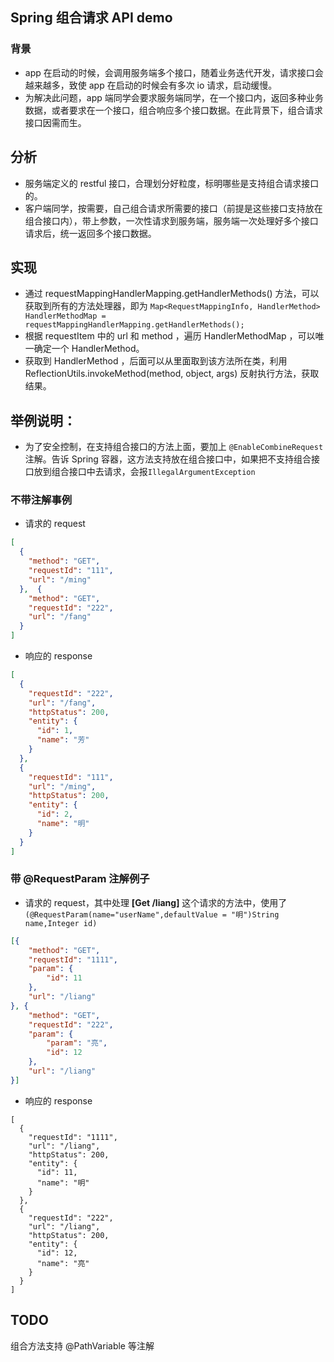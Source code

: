 ##  Spring 组合请求 API demo

### 背景

* app 在启动的时候，会调用服务端多个接口，随着业务迭代开发，请求接口会越来越多，致使 app 在启动的时候会有多次 io 请求，启动缓慢。
* 为解决此问题，app 端同学会要求服务端同学，在一个接口内，返回多种业务数据，或者要求在一个接口，组合响应多个接口数据。在此背景下，组合请求接口因需而生。

## 分析

* 服务端定义的 restful 接口，合理划分好粒度，标明哪些是支持组合请求接口的。
* 客户端同学，按需要，自己组合请求所需要的接口（前提是这些接口支持放在组合接口内），带上参数，一次性请求到服务端，服务端一次处理好多个接口请求后，统一返回多个接口数据。

## 实现
 
* 通过 requestMappingHandlerMapping.getHandlerMethods() 方法，可以获取到所有的方法处理器，即为 ```Map<RequestMappingInfo, HandlerMethod> HandlerMethodMap = requestMappingHandlerMapping.getHandlerMethods();```
* 根据 requestItem 中的 url 和 method ，遍历 HandlerMethodMap ，可以唯一确定一个 HandlerMethod。
* 获取到 HandlerMethod ，后面可以从里面取到该方法所在类，利用 ReflectionUtils.invokeMethod(method, object, args) 反射执行方法，获取结果。

## 举例说明：

* 为了安全控制，在支持组合接口的方法上面，要加上 ``` @EnableCombineRequest ``` 注解。告诉 Spring 容器，这方法支持放在组合接口中，如果把不支持组合接口放到组合接口中去请求，会报``` IllegalArgumentException ```


### 不带注解事例

* 请求的 request
```json
[
  {
    "method": "GET",
    "requestId": "111",
    "url": "/ming"
  },  {
    "method": "GET",
    "requestId": "222",
    "url": "/fang"
  }
]
```

* 响应的 response

```json
[
  {
    "requestId": "222",
    "url": "/fang",
    "httpStatus": 200,
    "entity": {
      "id": 1,
      "name": "芳"
    }
  },
  {
    "requestId": "111",
    "url": "/ming",
    "httpStatus": 200,
    "entity": {
      "id": 2,
      "name": "明"
    }
  }
]
```

### 带 @RequestParam 注解例子

* 请求的 request，其中处理 **[Get /liang]** 这个请求的方法中，使用了 ```(@RequestParam(name="userName",defaultValue = "明")String  name,Integer id)```

```json
[{
	"method": "GET",
	"requestId": "1111",
	"param": {
		"id": 11
	},
	"url": "/liang"
}, {
	"method": "GET",
	"requestId": "222",
	"param": {
		"param": "亮",
		"id": 12
	},
	"url": "/liang"
}]
```

* 响应的 response

``` 
[
  {
    "requestId": "1111",
    "url": "/liang",
    "httpStatus": 200,
    "entity": {
      "id": 11,
      "name": "明"
    }
  },
  {
    "requestId": "222",
    "url": "/liang",
    "httpStatus": 200,
    "entity": {
      "id": 12,
      "name": "亮"
    }
  }
]
```


## TODO

 组合方法支持 @PathVariable 等注解 
